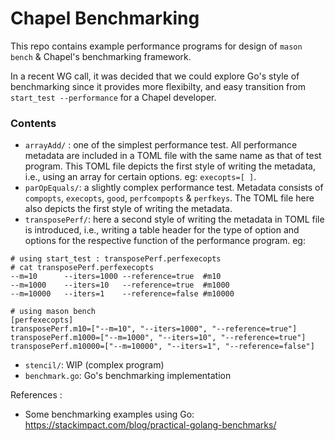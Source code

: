 # Chapel Benchmarking 
This repo contains example performance programs for design of `mason bench` & Chapel's benchmarking framework. 

In a recent WG call, it was decided that we could explore Go's style of benchmarking since it provides more flexibilty, and easy transition from `start_test --performance` for a Chapel developer.

### Contents 
- `arrayAdd/` : one of the simplest performance test. All performance metadata are included in a TOML file with the same name as that of test program. This TOML file depicts the first style of writing the metadata, i.e., using an array for certain options. eg: `execopts=[ ]`.
- `parOpEquals/`: a slightly complex performance test. Metadata consists of `compopts`, `execopts`, `good`, `perfcompopts` & `perfkeys`. The TOML file here also depicts the first style of writing the metadata.
- `transposePerf/`: here a second style of writing the metadata in TOML file is introduced, i.e.,
writing a table header for the type of option and options for the respective function of the performance program.
eg: 
```
# using start_test : transposePerf.perfexecopts
# cat transposePerf.perfexecopts
--m=10      --iters=1000 --reference=true  #m10
--m=1000    --iters=10   --reference=true  #m1000
--m=10000   --iters=1    --reference=false #m10000

# using mason bench
[perfexecopts]
transposePerf.m10=["--m=10", "--iters=1000", "--reference=true"]
transposePerf.m1000=["--m=1000", "--iters=10", "--reference=true"]
transposePerf.m10000=["--m=10000", "--iters=1", "--reference=false"]
```
- `stencil/`: WIP (complex program)
- `benchmark.go`: Go's benchmarking implementation

References : 
- Some benchmarking examples using Go: https://stackimpact.com/blog/practical-golang-benchmarks/

